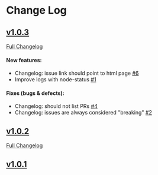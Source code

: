 #  Change Log



## [v1.0.3](https://github.com/FrancescoCioria/smooth-release/tree/v1.0.3)
[Full Changelog](https://github.com/FrancescoCioria/smooth-release/compare/v1.0.2...v1.0.3)

#### New features:

- Changelog: issue link should point to html page [#6](https://github.com/FrancescoCioria/smooth-release/issues/6)
- Improve logs with node-status [#1](https://github.com/FrancescoCioria/smooth-release/issues/1)

#### Fixes (bugs & defects):

- Changelog: should not list PRs [#4](https://github.com/FrancescoCioria/smooth-release/issues/4)
- Changelog: issues are always considered "breaking" [#2](https://github.com/FrancescoCioria/smooth-release/issues/2)

## [v1.0.2](https://github.com/FrancescoCioria/smooth-release/tree/v1.0.2)
[Full Changelog](https://github.com/FrancescoCioria/smooth-release/compare/v1.0.1...v1.0.2)

## [v1.0.1](https://github.com/FrancescoCioria/smooth-release/tree/v1.0.1)
